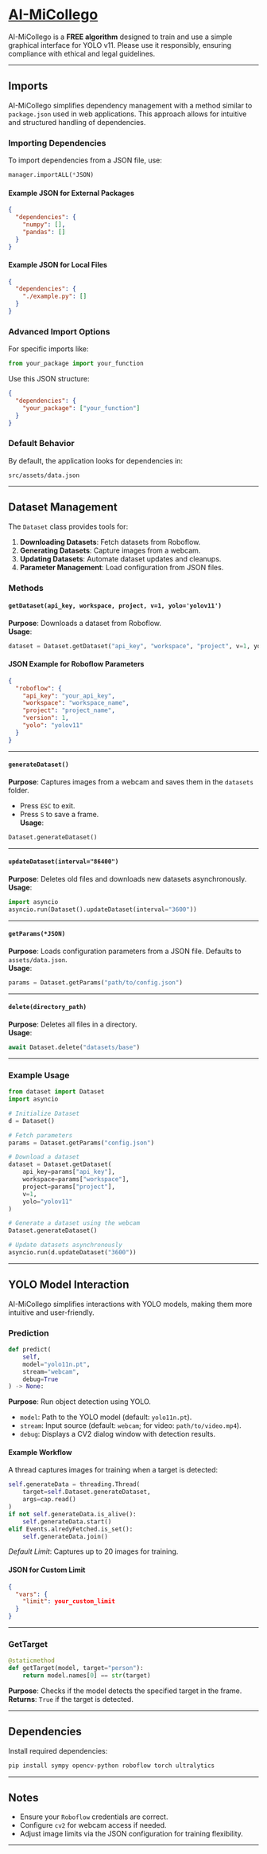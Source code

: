 # [**AI-MiCollego**](https://github.com/NotZambaJr/ai-micollego.git)

AI-MiCollego is a **FREE algorithm** designed to train and use a simple graphical interface for YOLO v11. Please use it responsibly, ensuring compliance with ethical and legal guidelines.

---

## **Imports**

AI-MiCollego simplifies dependency management with a method similar to `package.json` used in web applications. This approach allows for intuitive and structured handling of dependencies.

### **Importing Dependencies**
To import dependencies from a JSON file, use:
```python
manager.importALL(*JSON)
```

#### Example JSON for External Packages
```json
{
  "dependencies": {
    "numpy": [],
    "pandas": []
  }
}
```

#### Example JSON for Local Files
```json
{
  "dependencies": {
    "./example.py": []
  }
}
```

### **Advanced Import Options**
For specific imports like:
```python
from your_package import your_function
```
Use this JSON structure:
```json
{
  "dependencies": {
    "your_package": ["your_function"]
  }
}
```

### Default Behavior
By default, the application looks for dependencies in:
```
src/assets/data.json
```

---

## **Dataset Management**

The `Dataset` class provides tools for:
1. **Downloading Datasets**: Fetch datasets from Roboflow.
2. **Generating Datasets**: Capture images from a webcam.
3. **Updating Datasets**: Automate dataset updates and cleanups.
4. **Parameter Management**: Load configuration from JSON files.

### **Methods**

#### `getDataset(api_key, workspace, project, v=1, yolo='yolov11')`
**Purpose**: Downloads a dataset from Roboflow.  
**Usage**:
```python
dataset = Dataset.getDataset("api_key", "workspace", "project", v=1, yolo="yolov11")
```

#### JSON Example for Roboflow Parameters
```json
{
  "roboflow": {
    "api_key": "your_api_key",
    "workspace": "workspace_name",
    "project": "project_name",
    "version": 1,
    "yolo": "yolov11"
  }
}
```

---

#### `generateDataset()`
**Purpose**: Captures images from a webcam and saves them in the `datasets` folder.  
- Press `ESC` to exit.
- Press `S` to save a frame.  
**Usage**:
```python
Dataset.generateDataset()
```

---

#### `updateDataset(interval="86400")`
**Purpose**: Deletes old files and downloads new datasets asynchronously.  
**Usage**:
```python
import asyncio
asyncio.run(Dataset().updateDataset(interval="3600"))
```

---

#### `getParams(*JSON)`
**Purpose**: Loads configuration parameters from a JSON file. Defaults to `assets/data.json`.  
**Usage**:
```python
params = Dataset.getParams("path/to/config.json")
```

---

#### `delete(directory_path)`
**Purpose**: Deletes all files in a directory.  
**Usage**:
```python
await Dataset.delete("datasets/base")
```

---

### **Example Usage**

```python
from dataset import Dataset
import asyncio

# Initialize Dataset
d = Dataset()

# Fetch parameters
params = Dataset.getParams("config.json")

# Download a dataset
dataset = Dataset.getDataset(
    api_key=params["api_key"],
    workspace=params["workspace"],
    project=params["project"],
    v=1,
    yolo="yolov11"
)

# Generate a dataset using the webcam
Dataset.generateDataset()

# Update datasets asynchronously
asyncio.run(d.updateDataset("3600"))
```

---

## **YOLO Model Interaction**

AI-MiCollego simplifies interactions with YOLO models, making them more intuitive and user-friendly.

### **Prediction**
```python
def predict(
    self, 
    model="yolo11n.pt", 
    stream="webcam", 
    debug=True
) -> None:
```
**Purpose**: Run object detection using YOLO.  
- `model`: Path to the YOLO model (default: `yolo11n.pt`).  
- `stream`: Input source (default: `webcam`; for video: `path/to/video.mp4`).  
- `debug`: Displays a CV2 dialog window with detection results.  

#### Example Workflow
A thread captures images for training when a target is detected:
```python
self.generateData = threading.Thread(
    target=self.Dataset.generateDataset,
    args=cap.read()
)
if not self.generateData.is_alive():
    self.generateData.start()
elif Events.alredyFetched.is_set():
    self.generateData.join()
```
_Default Limit_: Captures up to 20 images for training.  

#### JSON for Custom Limit
```json
{
  "vars": {
    "limit": your_custom_limit
  }
}
```

---

### **GetTarget**
```python
@staticmethod
def getTarget(model, target="person"):
    return model.names[0] == str(target)
```
**Purpose**: Checks if the model detects the specified target in the frame.  
**Returns**: `True` if the target is detected.

---

## **Dependencies**

Install required dependencies:
```bash
pip install sympy opencv-python roboflow torch ultralytics 
```

---

## **Notes**
- Ensure your `Roboflow` credentials are correct.
- Configure `cv2` for webcam access if needed.
- Adjust image limits via the JSON configuration for training flexibility.

--- 